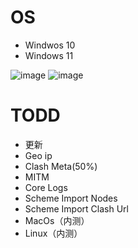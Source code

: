 # OS
+ Windwos 10
+ Windows 11

![image](https://github.com/uutzlpikvq6852/vpc-pc-open-desktop/assets/114529951/95c16fd3-4212-48e7-a008-443c291cda4b)
![image](https://github.com/uutzlpikvq6852/vpc-pc-open-desktop/assets/114529951/2ff94faf-4675-48c5-98aa-8f5f1530f00e)

# TODD
+ 更新
+ Geo ip
+ Clash Meta(50%)
+ MITM
+ Core Logs
+ Scheme Import Nodes
+ Scheme Import Clash Url
+ MacOs（内测）
+ Linux（内测）





